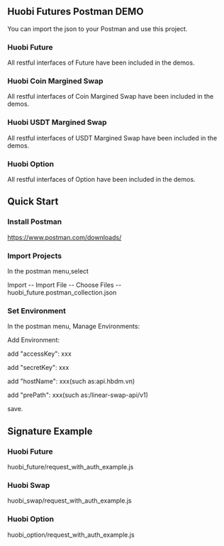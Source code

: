 ## Huobi Futures Postman DEMO

You can import the json to your Postman and use this project.

### Huobi Future

All restful interfaces of Future have been included in the demos.

### Huobi Coin Margined Swap

All restful interfaces of Coin Margined Swap have been included in the demos.

### Huobi USDT Margined Swap

All restful interfaces of USDT Margined Swap have been included in the demos.

### Huobi Option

All restful interfaces of Option have been included in the demos.

## Quick Start

### Install Postman

https://www.postman.com/downloads/

### Import Projects

In the postman menu,select 

Import -- Import File -- Choose Files -- huobi_future.postman_collection.json

### Set Environment

In the postman menu, Manage Environments:

Add Environment:

add "accessKey": xxx

add "secretKey": xxx

add "hostName": xxx(such as:api.hbdm.vn)

add "prePath": xxx(such as:/linear-swap-api/v1)

save.

## Signature Example

### Huobi Future

huobi_future/request_with_auth_example.js

### Huobi Swap

huobi_swap/request_with_auth_example.js

### Huobi Option

huobi_option/request_with_auth_example.js





